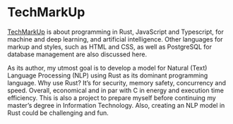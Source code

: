 # TechMarkUp
[TechMarkUp](https://www.youtube.com/@techmarkup) is about programming in Rust, JavaScript and Typescript, for machine and deep learning, and artificial intelligence. Other languages for markup and styles, such as HTML and CSS, as well as PostgreSQL for database management are also discussed here.

As its author, my utmost goal is to develop a model for Natural (Text) Language Processing (NLP) using Rust as its dominant programming language. Why use Rust? It’s for security, memory safety, concurrency and speed. Overall, economical and in par with C in energy and execution time efficiency. This is also a project to prepare myself before continuing my master’s degree in Information Technology. Also, creating an NLP model in Rust could be challenging and fun.
